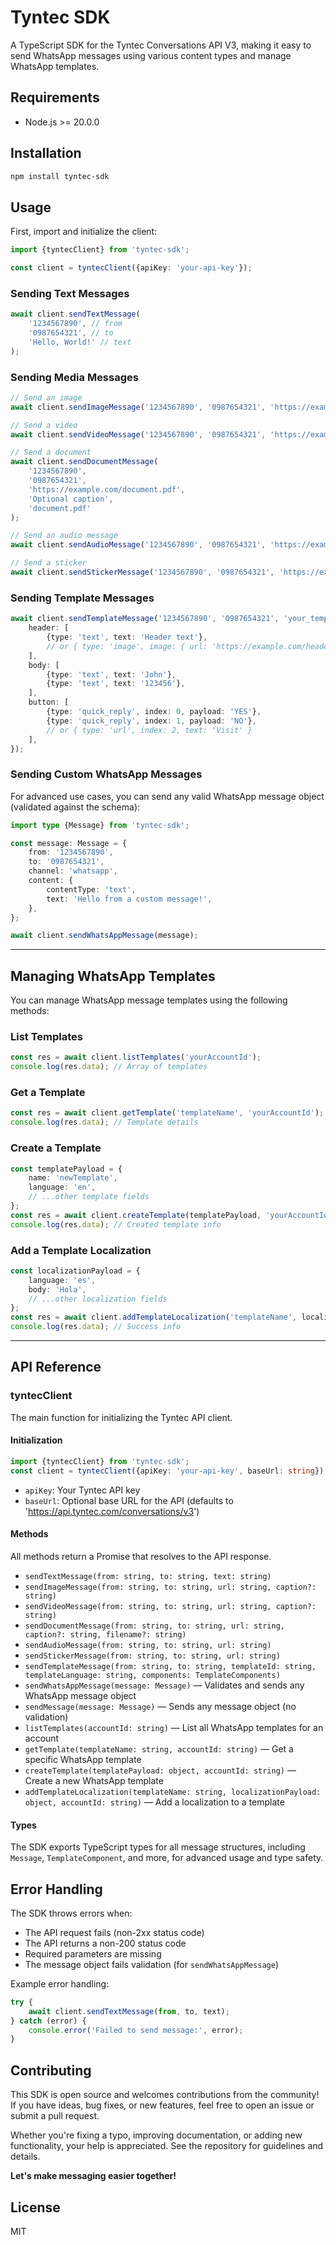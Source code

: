 # Tyntec SDK

A TypeScript SDK for the Tyntec Conversations API V3, making it easy to send WhatsApp messages using various content types and manage WhatsApp templates.

## Requirements

- Node.js >= 20.0.0

## Installation

```bash
npm install tyntec-sdk
```

## Usage

First, import and initialize the client:

```typescript
import {tyntecClient} from 'tyntec-sdk';

const client = tyntecClient({apiKey: 'your-api-key'});
```

### Sending Text Messages

```typescript
await client.sendTextMessage(
	'1234567890', // from
	'0987654321', // to
	'Hello, World!' // text
);
```

### Sending Media Messages

```typescript
// Send an image
await client.sendImageMessage('1234567890', '0987654321', 'https://example.com/image.jpg', 'Optional caption');

// Send a video
await client.sendVideoMessage('1234567890', '0987654321', 'https://example.com/video.mp4', 'Optional caption');

// Send a document
await client.sendDocumentMessage(
	'1234567890',
	'0987654321',
	'https://example.com/document.pdf',
	'Optional caption',
	'document.pdf'
);

// Send an audio message
await client.sendAudioMessage('1234567890', '0987654321', 'https://example.com/audio.mp3');

// Send a sticker
await client.sendStickerMessage('1234567890', '0987654321', 'https://example.com/sticker.webp');
```

### Sending Template Messages

```typescript
await client.sendTemplateMessage('1234567890', '0987654321', 'your_template_id', 'en', {
	header: [
		{type: 'text', text: 'Header text'},
		// or { type: 'image', image: { url: 'https://example.com/header.jpg' } }, etc.
	],
	body: [
		{type: 'text', text: 'John'},
		{type: 'text', text: '123456'},
	],
	button: [
		{type: 'quick_reply', index: 0, payload: 'YES'},
		{type: 'quick_reply', index: 1, payload: 'NO'},
		// or { type: 'url', index: 2, text: 'Visit' }
	],
});
```

### Sending Custom WhatsApp Messages

For advanced use cases, you can send any valid WhatsApp message object (validated against the schema):

```typescript
import type {Message} from 'tyntec-sdk';

const message: Message = {
	from: '1234567890',
	to: '0987654321',
	channel: 'whatsapp',
	content: {
		contentType: 'text',
		text: 'Hello from a custom message!',
	},
};

await client.sendWhatsAppMessage(message);
```

---

## Managing WhatsApp Templates

You can manage WhatsApp message templates using the following methods:

### List Templates

```typescript
const res = await client.listTemplates('yourAccountId');
console.log(res.data); // Array of templates
```

### Get a Template

```typescript
const res = await client.getTemplate('templateName', 'yourAccountId');
console.log(res.data); // Template details
```

### Create a Template

```typescript
const templatePayload = {
	name: 'newTemplate',
	language: 'en',
	// ...other template fields
};
const res = await client.createTemplate(templatePayload, 'yourAccountId');
console.log(res.data); // Created template info
```

### Add a Template Localization

```typescript
const localizationPayload = {
	language: 'es',
	body: 'Hola',
	// ...other localization fields
};
const res = await client.addTemplateLocalization('templateName', localizationPayload, 'yourAccountId');
console.log(res.data); // Success info
```

---

## API Reference

### tyntecClient

The main function for initializing the Tyntec API client.

#### Initialization

```typescript
import {tyntecClient} from 'tyntec-sdk';
const client = tyntecClient({apiKey: 'your-api-key', baseUrl: string});
```

- `apiKey`: Your Tyntec API key
- `baseUrl`: Optional base URL for the API (defaults to 'https://api.tyntec.com/conversations/v3')

#### Methods

All methods return a Promise that resolves to the API response.

- `sendTextMessage(from: string, to: string, text: string)`
- `sendImageMessage(from: string, to: string, url: string, caption?: string)`
- `sendVideoMessage(from: string, to: string, url: string, caption?: string)`
- `sendDocumentMessage(from: string, to: string, url: string, caption?: string, filename?: string)`
- `sendAudioMessage(from: string, to: string, url: string)`
- `sendStickerMessage(from: string, to: string, url: string)`
- `sendTemplateMessage(from: string, to: string, templateId: string, templateLanguage: string, components: TemplateComponents)`
- `sendWhatsAppMessage(message: Message)` — Validates and sends any WhatsApp message object
- `sendMessage(message: Message)` — Sends any message object (no validation)
- `listTemplates(accountId: string)` — List all WhatsApp templates for an account
- `getTemplate(templateName: string, accountId: string)` — Get a specific WhatsApp template
- `createTemplate(templatePayload: object, accountId: string)` — Create a new WhatsApp template
- `addTemplateLocalization(templateName: string, localizationPayload: object, accountId: string)` — Add a localization to a template

#### Types

The SDK exports TypeScript types for all message structures, including `Message`, `TemplateComponent`, and more, for advanced usage and type safety.

## Error Handling

The SDK throws errors when:

- The API request fails (non-2xx status code)
- The API returns a non-200 status code
- Required parameters are missing
- The message object fails validation (for `sendWhatsAppMessage`)

Example error handling:

```typescript
try {
	await client.sendTextMessage(from, to, text);
} catch (error) {
	console.error('Failed to send message:', error);
}
```

## Contributing

This SDK is open source and welcomes contributions from the community! If you have ideas, bug fixes, or new features, feel free to open an issue or submit a pull request.

Whether you're fixing a typo, improving documentation, or adding new functionality, your help is appreciated. See the repository for guidelines and details.

**Let's make messaging easier together!**

## License

MIT
